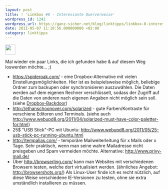 ```yaml
---
layout: post
title: ! 'Linkbox #8 - Interessante Querverweise'
wordpress_id: 1242
wordpress_url: https://ganz-sicher.net/blog/linktipps/linkbox-8-interessante-querverweise/
date: 2011-05-07 11:10:56.000000000 +02:00
category: linktipps
---
```

<img class="lefticon" src="{{site.url}}/wp-content/uploads/lorry_link.png" alt="" width="32" height="32" />

Mal wieder ein paar Links, die ich gefunden habe &amp; auf diesem Weg loswerden m&ouml;chte... ;)

<ul><li><a title="https://spideroak.com/" href="https://spideroak.com/">https://spideroak.com/</a> - eine Dropbox-Alternative mit vielen Einstellungsm&ouml;glichkeiten. Hier ist es beispielsweise m&ouml;glich, beliebige Ordner zum backupen oder synchronisieren auszuw&auml;hlen. Die Daten werden auf dem eigenen Rechner verschl&uuml;sselt, sodass der Zugriff auf die Daten von anderen nach eigenen Angaben nicht m&ouml;glich sein soll. (siehe <a href="http://www.netzpolitik.org/2011/neues-feature-bei-dropbox-backdoor-fur-us-behorden/">Dropbox-Backdoor</a>)</li><li><a title="http://ethanschoonover.com/solarized" href="http://ethanschoonover.com/solarized">http://ethanschoonover.com/solarized</a> - gute Farben/Kontraste f&uuml;r verschiene Editoren und Terminals.  (siehe auch <a href="http://www.webupd8.org/2011/04/solarized-must-have-color-paletter-for.html">http://www.webupd8.org/2011/04/solarized-must-have-color-paletter-for.html</a>)</li><li>25$ "USB Stick"-PC mit Ubuntu:&nbsp;<a title="http://www.webupd8.org/2011/05/25-usb-stick-pc-running-ubuntu.html" href="http://www.webupd8.org/2011/05/25-usb-stick-pc-running-ubuntu.html">http://www.webupd8.org/2011/05/25-usb-stick-pc-running-ubuntu.html</a></li><li><a title="http://tempalias.com/" href="http://tempalias.com/">http://tempalias.com/</a> - tempor&auml;re Mailweiterleitung f&uuml;r x Mails oder x Tage. Sehr praktisch, wenn man seine wahre Mailadresse nicht preisgeben und Spam vermeiden m&ouml;chte. Alternative: <a title="http://www.privy-mail.de/" href="http://www.privy-mail.de/">http://www.privy-mail.de/</a></li><li>&Uuml;ber <a title="http://browserling.com/" href="http://browserling.com/">http://browserling.com/</a> kann man Websites mit verschiedenen Browsern testen, welche dort virtualisiert werden. (&auml;hnliches Angebot: <a title="http://browsershots.org/" href="http://browsershots.org/">http://browsershots.org/</a>) Als Linux-User finde ich es recht n&uuml;tzlich, auf diese Weise verschiedene IE-Versionen zu testen, ohne sie extra umst&auml;ndlich installieren zu m&uuml;ssen.</li></ul>
